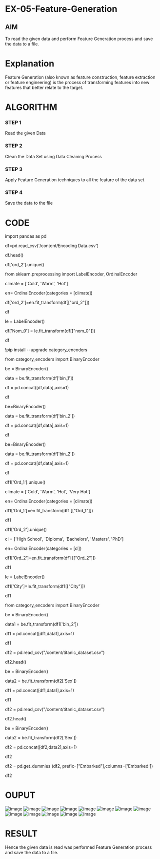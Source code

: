 # EX-05-Feature-Generation


## AIM
To read the given data and perform Feature Generation process and save the data to a file. 

# Explanation
Feature Generation (also known as feature construction, feature extraction or feature engineering) is the process of transforming features into new features that better relate to the target.
 

# ALGORITHM
### STEP 1
Read the given Data
### STEP 2
Clean the Data Set using Data Cleaning Process
### STEP 3
Apply Feature Generation techniques to all the feature of the data set
### STEP 4
Save the data to the file


# CODE
import pandas as pd

df=pd.read_csv('/content/Encoding Data.csv')

df.head()

df['ord_2'].unique()

from sklearn.preprocessing import LabelEncoder, OrdinalEncoder

climate = ['Cold', 'Warm', 'Hot']

en= OrdinalEncoder(categories = [climate])

df['ord_2']=en.fit_transform(df[["ord_2"]])

df

le = LabelEncoder()

df['Nom_0'] = le.fit_transform(df[["nom_0"]])

df

!pip install --upgrade category_encoders

from category_encoders import BinaryEncoder

be = BinaryEncoder()

data = be.fit_transform(df['bin_1'])

df = pd.concat([df,data],axis=1)

df

be=BinaryEncoder()

data = be.fit_transform(df['bin_2'])

df = pd.concat([df,data],axis=1)

df

be=BinaryEncoder()

data = be.fit_transform(df['bin_2'])

df = pd.concat([df,data],axis=1)

df

df1['Ord_1'].unique()

climate = ['Cold', 'Warm', 'Hot', 'Very Hot']

en= OrdinalEncoder(categories = [climate])

df1['Ord_1']=en.fit_transform(df1 [["Ord_1"]])

df1

df1['Ord_2'].unique()

cl = ['High School', 'Diploma', 'Bachelors', 'Masters', 'PhD']

en= OrdinalEncoder(categories = [cl])

df1['Ord_2']=en.fit_transform(df1 [["Ord_2"]])

df1

le = LabelEncoder()

df1['City']=le.fit_transform(df1[["City"]])

df1

from category_encoders import BinaryEncoder

be = BinaryEncoder()

data1 = be.fit_transform(df1['bin_2'])

df1 = pd.concat([df1,data1],axis=1)

df1

df2 = pd.read_csv("/content/titanic_dataset.csv")

df2.head()

be = BinaryEncoder()

data2 = be.fit_transform(df2['Sex'])

df1 = pd.concat([df1,data1],axis=1)

df1

df2 = pd.read_csv("/content/titanic_dataset.csv")

df2.head()

be = BinaryEncoder()

data2 = be.fit_transform(df2['Sex'])

df2 = pd.concat([df2,data2],axis=1)

df2

df2 = pd.get_dummies (df2, prefix=["Embarked"],columns=['Embarked'])

df2

# OUPUT
![image](https://user-images.githubusercontent.com/84709944/233913847-974bd76f-f12a-4580-8681-bb8e74eae905.png)
![image](https://user-images.githubusercontent.com/84709944/233913861-dd6e5c9a-1279-4c3d-9a86-7d6d8e90c865.png)
![image](https://user-images.githubusercontent.com/84709944/233913946-7b253882-333e-452b-9e35-09fc5be345c8.png)
![image](https://user-images.githubusercontent.com/84709944/233914008-a5f3d1a9-a5f9-4280-a414-eb3ac24e6ca2.png)
![image](https://user-images.githubusercontent.com/84709944/233914110-36f38021-dcc8-4203-9e4f-a88e1f33c78f.png)
![image](https://user-images.githubusercontent.com/84709944/233914244-651a259b-1770-4d4e-9e09-c978bce18578.png)
![image](https://user-images.githubusercontent.com/84709944/233914330-969e739e-82bb-42bc-a32e-8dc95687a9c7.png)
![image](https://user-images.githubusercontent.com/84709944/233914382-a336dc85-eae2-4360-b8fa-02d7767e864a.png)
![image](https://user-images.githubusercontent.com/84709944/233914430-24939acf-1fea-47e0-946d-8c478e37bca3.png)
![image](https://user-images.githubusercontent.com/84709944/235473114-e8ad2111-f875-42b7-a5b9-2263d5a1ffc6.png)
![image](https://user-images.githubusercontent.com/84709944/235633375-efb029dc-cfb9-46b9-8879-b60bea5aecc8.png)
![image](https://user-images.githubusercontent.com/84709944/235475522-d7b90f38-fbc3-4d9f-b11f-808cc816d321.png)
![image](https://user-images.githubusercontent.com/84709944/235633239-7ece70e4-bcda-4687-9955-ab6505ef3dcc.png)

# RESULT
Hence the given data is read was performed Feature Generation process and save the data to a file.



